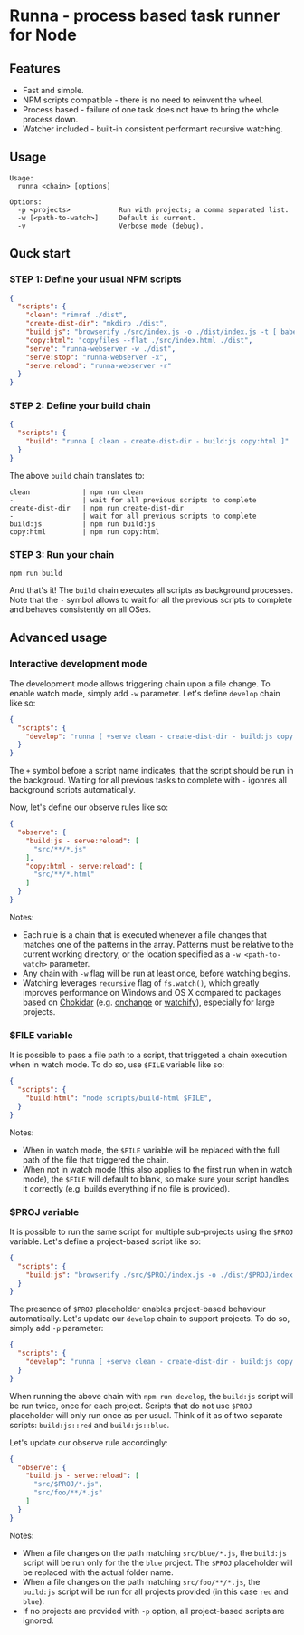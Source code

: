 # Runna - process based task runner for Node

## Features

* Fast and simple.
* NPM scripts compatible - there is no need to reinvent the wheel.
* Process based - failure of one task does not have to bring the whole process down.
* Watcher included - built-in consistent performant recursive watching.

## Usage

```
Usage:
  runna <chain> [options]

Options:
  -p <projects>            Run with projects; a comma separated list.
  -w [<path-to-watch>]     Default is current.
  -v                       Verbose mode (debug).
```

## Quck start

### STEP 1: Define your usual NPM scripts

```json
{
  "scripts": {
    "clean": "rimraf ./dist",
    "create-dist-dir": "mkdirp ./dist",
    "build:js": "browserify ./src/index.js -o ./dist/index.js -t [ babelify --presets [ babel-preset-env ] ]",
    "copy:html": "copyfiles --flat ./src/index.html ./dist",
    "serve": "runna-webserver -w ./dist",
    "serve:stop": "runna-webserver -x",
    "serve:reload": "runna-webserver -r"
  }
}
```

### STEP 2: Define your build chain

```json
{
  "scripts": {
    "build": "runna [ clean - create-dist-dir - build:js copy:html ]"
  }
}
```

The above `build` chain translates to:
```
clean             | npm run clean
-                 | wait for all previous scripts to complete
create-dist-dir   | npm run create-dist-dir
-                 | wait for all previous scripts to complete
build:js          | npm run build:js
copy:html         | npm run copy:html
```

### STEP 3: Run your chain

```
npm run build
```

And that's it! The `build` chain executes all scripts as background processes. Note that the `-` symbol allows to wait for all the previous scripts to complete and behaves consistently on all OSes.

## Advanced usage

### Interactive development mode

The development mode allows triggering chain upon a file change. To enable watch mode, simply add `-w` parameter. Let's define `develop` chain like so:

```json
{
  "scripts": {
    "develop": "runna [ +serve clean - create-dist-dir - build:js copy:html - serve:reload ] -w",
  }
}
```

The `+` symbol before a script name indicates, that the script should be run in the backgroud. Waiting for all previous tasks to complete with `-` igonres all background scripts automatically.

Now, let's define our observe rules like so:

```json
{
  "observe": {
    "build:js - serve:reload": [
      "src/**/*.js"
    ],
    "copy:html - serve:reload": [
      "src/**/*.html"
    ]
  }
}
```

Notes:
* Each rule is a chain that is executed whenever a file changes that matches one of the patterns in the array. Patterns must be relative to the current working directory, or the location specified as a `-w <path-to-watch>` parameter.
* Any chain with `-w` flag will be run at least once, before watching begins.
* Watching leverages `recursive` flag of `fs.watch()`, which greatly improves performance on Windows and OS X compared to packages based on [Chokidar](https://github.com/paulmillr/chokidar) (e.g. [onchange](https://github.com/Qard/onchange) or [watchify](https://github.com/browserify/watchify)), especially for large projects.

### $FILE variable

It is possible to pass a file path to a script, that triggeted a chain execution when in watch mode. To do so, use `$FILE` variable like so:

```json
{
  "scripts": {
    "build:html": "node scripts/build-html $FILE",
  }
}
```

Notes:
* When in watch mode, the `$FILE` variable will be replaced with the full path of the file that triggered the chain.
* When not in watch mode (this also applies to the first run when in watch mode), the `$FILE` will default to blank, so make sure your script handles it correctly (e.g. builds everything if no file is provided).

### $PROJ variable

It is possible to run the same script for multiple sub-projects using the `$PROJ` variable. Let's define a project-based script like so:

```json
{
  "scripts": {
    "build:js": "browserify ./src/$PROJ/index.js -o ./dist/$PROJ/index.js -t [ babelify --presets [ babel-preset-env ] ]"
  }
}
```
The presence of `$PROJ` placeholder enables project-based behaviour automatically. Let's update our `develop` chain to support projects. To do so, simply add `-p` parameter:

```json
{
  "scripts": {
    "develop": "runna [ +serve clean - create-dist-dir - build:js copy:html - serve:reload ] -w -p red,blue"
  }
}
```

When running the above chain with `npm run develop`, the `build:js` script will be run twice, once for each project. Scripts that do not use `$PROJ` placeholder will only run once as per usual. Think of it as of two separate scripts: `build:js::red` and `build:js::blue`.

Let's update our observe rule accordingly:

```json
{
  "observe": {
    "build:js - serve:reload": [
      "src/$PROJ/*.js",
      "src/foo/**/*.js"
    ]
  }
}
```

Notes:
* When a file changes on the path matching `src/blue/*.js`, the `build:js` script will be run only for the the `blue` project. The `$PROJ` placeholder will be replaced with the actual folder name.
* When a file changes on the path matching `src/foo/**/*.js`, the `build:js` script will be run for all projects provided (in this case `red` and `blue`).
* If no projects are provided with `-p` option, all project-based scripts are ignored.
